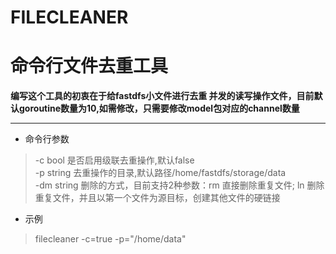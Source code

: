 # FILECLEANER
# 命令行文件去重工具

**编写这个工具的初衷在于给fastdfs小文件进行去重
并发的读写操作文件，目前默认goroutine数量为10,如需修改，只需要修改model包对应的channel数量**
* * * 
* 命令行参数
> -c bool  是否启用级联去重操作,默认false  
> -p string  去重操作的目录,默认路径/home/fastdfs/storage/data  
> -dm string  删除的方式，目前支持2种参数：rm 直接删除重复文件; ln 删除重复文件，并且以第一个文件为源目标，创建其他文件的硬链接

* 示例  
> filecleaner -c=true -p="/home/data"


